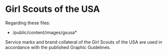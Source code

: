 # Girl Scouts of the USA

Regarding these files:

- /public/content/images/gsusa*

Service marks and brand collateral of the Girl Scouts of the USA are used in accordance with the published Graphic Guidelines.
